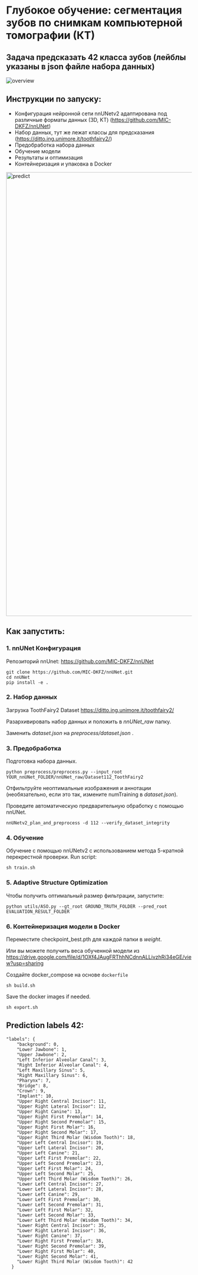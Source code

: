 # Глубокое обучение: сегментация зубов по снимкам компьютерной томографии (КТ)
## Задача предсказать 42 класса зубов (лейблы указаны в json файле набора данных)

![overview](https://github.com/user-attachments/assets/74693649-c159-4d40-9517-1116c4a49300)


## Инструкции по запуску:

- Конфигурация нейронной сети nnUNetv2 адаптирована под различные форматы данных (3D, KT) (https://github.com/MIC-DKFZ/nnUNet)
- Набор данных, тут же лежат классы для предсказания (https://ditto.ing.unimore.it/toothfairy2/)
- Предобработка набора данных
- Обучение модели
- Результаты и оптимизация
- Контейнеризация и упаковка в Docker

<img width="1201" alt="predict" src="https://github.com/user-attachments/assets/f4001f0c-b937-4196-888e-210e50f9d738">

## Как запустить:
### 1. nnUNet Конфигурация
Репозиторий nnUnet: https://github.com/MIC-DKFZ/nnUNet 
```
git clone https://github.com/MIC-DKFZ/nnUNet.git
cd nnUNet
pip install -e .
```
### 2. Набор данных

Загрузка ToothFairy2 Dataset https://ditto.ing.unimore.it/toothfairy2/

Разархивировать набор данных и положить в *nnUNet_raw* папку.

Заменить *dataset.json* на *preprocess/dataset.json* .

### 3. Предобработка

Подготовка набора данных.

```
python preprocess/preprocess.py --input_root YOUR_nnUNet_FOLDER/nnUNet_raw/Dataset112_ToothFairy2
```

Отфильтруйте неоптимальные изображения и аннотации (необязательно, если это так, измените numTraining в *dataset.json*).

Проведите автоматическую предварительную обработку с помощью nnUNet.

```
nnUNetv2_plan_and_preprocess -d 112 --verify_dataset_integrity
```

### 4. Обучение

Обучение с помощью nnUNetv2 с использованием метода 5-кратной перекрестной проверки.
Run script:

```
sh train.sh
```

### 5. Adaptive Structure Optimization

Чтобы получить оптимальный размер фильтрации, запустите:

```
python utils/ASO.py --gt_root GROUND_TRUTH_FOLDER --pred_root EVALUATION_RESULT_FOLDER
```

### 6. Контейнеризация модели в Docker

Переместите checkpoint_best.pth для каждой папки в *weight*.

Или вы можете получить веса обученной модели из https://drive.google.com/file/d/1OXf4JAugFRThhNCdnnALLivzhRi34eGE/view?usp=sharing

Создайте docker_compose на основе `dockerfile`

```
sh build.sh
```
Save the docker images if needed.
```
sh export.sh
```

## Prediction labels 42:

```
"labels": {
    "background": 0,
    "Lower Jawbone": 1,
    "Upper Jawbone": 2,
    "Left Inferior Alveolar Canal": 3,
    "Right Inferior Alveolar Canal": 4,
    "Left Maxillary Sinus": 5,
    "Right Maxillary Sinus": 6,
    "Pharynx": 7,
    "Bridge": 8,
    "Crown": 9,
    "Implant": 10,
    "Upper Right Central Incisor": 11,
    "Upper Right Lateral Incisor": 12,
    "Upper Right Canine": 13,
    "Upper Right First Premolar": 14,
    "Upper Right Second Premolar": 15,
    "Upper Right First Molar": 16,
    "Upper Right Second Molar": 17,
    "Upper Right Third Molar (Wisdom Tooth)": 18,
    "Upper Left Central Incisor": 19,
    "Upper Left Lateral Incisor": 20,
    "Upper Left Canine": 21,
    "Upper Left First Premolar": 22,
    "Upper Left Second Premolar": 23,
    "Upper Left First Molar": 24,
    "Upper Left Second Molar": 25,
    "Upper Left Third Molar (Wisdom Tooth)": 26,
    "Lower Left Central Incisor": 27,
    "Lower Left Lateral Incisor": 28,
    "Lower Left Canine": 29,
    "Lower Left First Premolar": 30,
    "Lower Left Second Premolar": 31,
    "Lower Left First Molar": 32,
    "Lower Left Second Molar": 33,
    "Lower Left Third Molar (Wisdom Tooth)": 34,
    "Lower Right Central Incisor": 35,
    "Lower Right Lateral Incisor": 36,
    "Lower Right Canine": 37,
    "Lower Right First Premolar": 38,
    "Lower Right Second Premolar": 39,
    "Lower Right First Molar": 40,
    "Lower Right Second Molar": 41,
    "Lower Right Third Molar (Wisdom Tooth)": 42
  }
```
